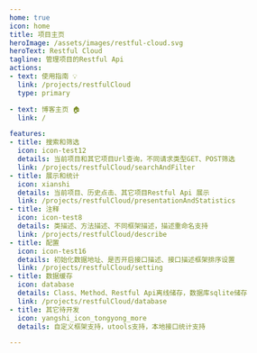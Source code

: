 ```yaml
---
home: true
icon: home
title: 项目主页
heroImage: /assets/images/restful-cloud.svg
heroText: Restful Cloud
tagline: 管理项目的Restful Api
actions:
- text: 使用指南 💡
  link: /projects/restfulCloud
  type: primary

- text: 博客主页 🏠
  link: /

features:
- title: 搜索和筛选
  icon: icon-test12
  details: 当前项目和其它项目Url查询，不同请求类型GET、POST筛选
  link: /projects/restfulCloud/searchAndFilter
- title: 展示和统计
  icon: xianshi
  details: 当前项目、历史点击、其它项目Restful Api 展示
  link: /projects/restfulCloud/presentationAndStatistics
- title: 注释
  icon: icon-test8
  details: 类描述、方法描述、不同框架描述，描述重命名支持
  link: /projects/restfulCloud/describe
- title: 配置
  icon: icon-test16
  details: 初始化数据地址、是否开启接口描述、接口描述框架排序设置
  link: /projects/restfulCloud/setting
- title: 数据缓存
  icon: database
  details: Class、Method、Restful Api离线储存，数据库sqlite储存
  link: /projects/restfulCloud/database
- title: 其它待开发
  icon: yangshi_icon_tongyong_more
  details: 自定义框架支持，utools支持，本地接口统计支持

---
```


